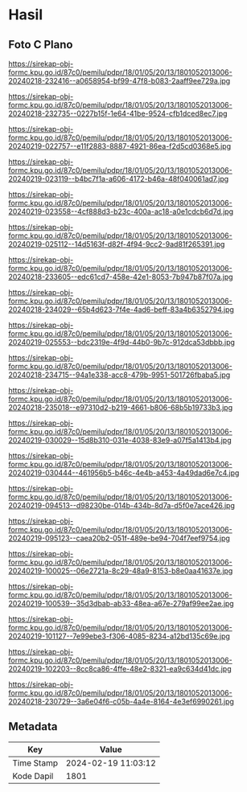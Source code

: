 # Hasil

## Foto C Plano

https://sirekap-obj-formc.kpu.go.id/87c0/pemilu/pdpr/18/01/05/20/13/1801052013006-20240218-232416--a0658954-bf99-47f8-b083-2aaff9ee729a.jpg

https://sirekap-obj-formc.kpu.go.id/87c0/pemilu/pdpr/18/01/05/20/13/1801052013006-20240218-232735--0227b15f-1e64-41be-9524-cfb1dced8ec7.jpg

https://sirekap-obj-formc.kpu.go.id/87c0/pemilu/pdpr/18/01/05/20/13/1801052013006-20240219-022757--e11f2883-8887-4921-86ea-f2d5cd0368e5.jpg

https://sirekap-obj-formc.kpu.go.id/87c0/pemilu/pdpr/18/01/05/20/13/1801052013006-20240219-023119--b4bc7f1a-a606-4172-b46a-48f040061ad7.jpg

https://sirekap-obj-formc.kpu.go.id/87c0/pemilu/pdpr/18/01/05/20/13/1801052013006-20240219-023558--4cf888d3-b23c-400a-ac18-a0e1cdcb6d7d.jpg

https://sirekap-obj-formc.kpu.go.id/87c0/pemilu/pdpr/18/01/05/20/13/1801052013006-20240219-025112--14d5163f-d82f-4f94-9cc2-9ad81f265391.jpg

https://sirekap-obj-formc.kpu.go.id/87c0/pemilu/pdpr/18/01/05/20/13/1801052013006-20240218-233605--edc61cd7-458e-42e1-8053-7b947b87f07a.jpg

https://sirekap-obj-formc.kpu.go.id/87c0/pemilu/pdpr/18/01/05/20/13/1801052013006-20240218-234029--65b4d623-7f4e-4ad6-beff-83a4b6352794.jpg

https://sirekap-obj-formc.kpu.go.id/87c0/pemilu/pdpr/18/01/05/20/13/1801052013006-20240219-025553--bdc2319e-4f9d-44b0-9b7c-912dca53dbbb.jpg

https://sirekap-obj-formc.kpu.go.id/87c0/pemilu/pdpr/18/01/05/20/13/1801052013006-20240218-234715--94a1e338-acc8-479b-9951-501726fbaba5.jpg

https://sirekap-obj-formc.kpu.go.id/87c0/pemilu/pdpr/18/01/05/20/13/1801052013006-20240218-235018--e97310d2-b219-4661-b806-68b5b19733b3.jpg

https://sirekap-obj-formc.kpu.go.id/87c0/pemilu/pdpr/18/01/05/20/13/1801052013006-20240219-030029--15d8b310-031e-4038-83e9-a07f5a1413b4.jpg

https://sirekap-obj-formc.kpu.go.id/87c0/pemilu/pdpr/18/01/05/20/13/1801052013006-20240219-030444--461956b5-b46c-4e4b-a453-4a49dad6e7c4.jpg

https://sirekap-obj-formc.kpu.go.id/87c0/pemilu/pdpr/18/01/05/20/13/1801052013006-20240219-094513--d98230be-014b-434b-8d7a-d5f0e7ace426.jpg

https://sirekap-obj-formc.kpu.go.id/87c0/pemilu/pdpr/18/01/05/20/13/1801052013006-20240219-095123--caea20b2-051f-489e-be94-704f7eef9754.jpg

https://sirekap-obj-formc.kpu.go.id/87c0/pemilu/pdpr/18/01/05/20/13/1801052013006-20240219-100025--06e2721a-8c29-48a9-8153-b8e0aa41637e.jpg

https://sirekap-obj-formc.kpu.go.id/87c0/pemilu/pdpr/18/01/05/20/13/1801052013006-20240219-100539--35d3dbab-ab33-48ea-a67e-279af99ee2ae.jpg

https://sirekap-obj-formc.kpu.go.id/87c0/pemilu/pdpr/18/01/05/20/13/1801052013006-20240219-101127--7e99ebe3-f306-4085-8234-a12bd135c69e.jpg

https://sirekap-obj-formc.kpu.go.id/87c0/pemilu/pdpr/18/01/05/20/13/1801052013006-20240219-102203--8cc8ca86-4ffe-48e2-8321-ea9c634d41dc.jpg

https://sirekap-obj-formc.kpu.go.id/87c0/pemilu/pdpr/18/01/05/20/13/1801052013006-20240218-230729--3a6e04f6-c05b-4a4e-8164-4e3ef6990261.jpg


## Metadata

| Key        | Value               |
| ---------- | ------------------- |
| Time Stamp | 2024-02-19 11:03:12 |
| Kode Dapil | 1801                |



